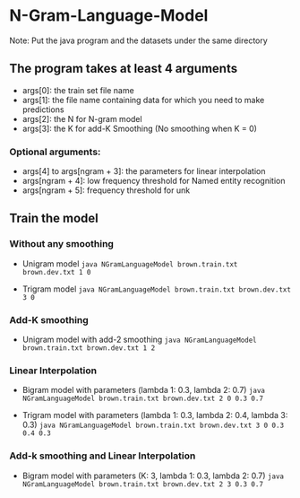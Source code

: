 # N-Gram-Language-Model
Note: Put the java program and the datasets under the same directory

## The program takes at least 4 arguments
- args[0]: the train set file name
- args[1]: the file name containing data for which you need to make predictions
- args[2]: the N for N-gram model
- args[3]: the K for add-K Smoothing (No smoothing when K = 0)

### Optional arguments:
- args[4] to args[ngram + 3]: the parameters for linear interpolation
- args[ngram + 4]: low frequency threshold for Named entity recognition
- args[ngram + 5]: frequency threshold for unk

## Train the model 
### Without any smoothing
- Unigram model
`java NGramLanguageModel brown.train.txt brown.dev.txt 1 0`

- Trigram model
`java NGramLanguageModel brown.train.txt brown.dev.txt 3 0`

### Add-K smoothing
- Unigram model with add-2 smoothing
`java NGramLanguageModel brown.train.txt brown.dev.txt 1 2`

### Linear Interpolation
- Bigram model with parameters (lambda 1: 0.3, lambda 2: 0.7)
`java NGramLanguageModel brown.train.txt brown.dev.txt 2 0 0.3 0.7`

- Trigram model with parameters (lambda 1: 0.3, lambda 2: 0.4, lambda 3: 0.3)
`java NGramLanguageModel brown.train.txt brown.dev.txt 3 0 0.3 0.4 0.3`

### Add-k smoothing and Linear Interpolation 
- Bigram model with parameters (K: 3, lambda 1: 0.3, lambda 2: 0.7)
`java NGramLanguageModel brown.train.txt brown.dev.txt 2 3 0.3 0.7`

